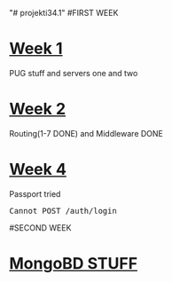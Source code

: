 "# projekti34.1" 
#FIRST WEEK 
# [Week 1 ](https://github.com/muhro/projekti34.1/tree/master/firstWeek/week1) 
PUG stuff and servers one and two

# [Week 2](https://github.com/muhro/projekti34.1/tree/master/firstWeek/week2) 
Routing(1-7 DONE) and Middleware DONE

# [Week 4](https://github.com/muhro/projekti34.1/tree/master/firstWeek/week4) 
Passport tried 
	<pre>Cannot POST /auth/login</pre>
	
	
#SECOND WEEK 
# [MongoBD STUFF](https://github.com/muhro/projekti34.1/tree/master/secondWeek/week4) 